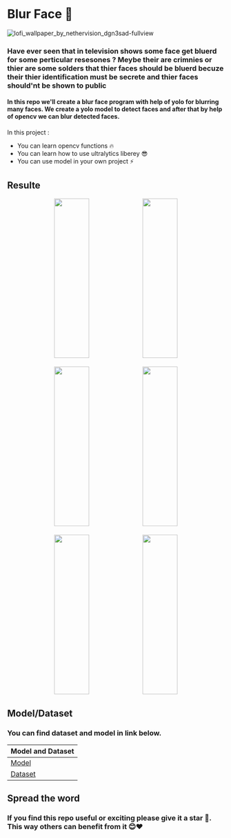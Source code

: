 # Blur Face 👤


![lofi_wallpaper_by_nethervision_dgn3sad-fullview](https://github.com/0nE01/Blur-Face/assets/127254729/97eff5a0-c1e7-4083-9426-538a9b0477d7)


### Have ever seen that in television shows some face get bluerd for some perticular resesones ? Meybe their are crimnies or thier are some solders that thier faces should be bluerd becuze their  thier identification must be secrete and thier faces should'nt be shown to public 


#### In this repo we'll create a blur face program with help of yolo for blurring many faces. We create a yolo model to detect faces and after that by help of opencv we can blur detected faces.

#### 
In this project :
* You can learn opencv functions 🔥
* You can learn how to use ultralytics liberey 😎
* You can use model in your own project ⚡


Resulte
----
<div align="center">
  <img src="https://github.com/0nE01/Blur-Face/assets/127254729/1df6834e-9390-4fbc-8be3-5f52459eef72"  width="40%" height="370">
  <img src="https://github.com/0nE01/Blur-Face/assets/127254729/6e7f2ad5-35a6-40ce-a459-0ebd71bf6974" width="40%" height="370">
</div>
<br>

<div align="center">
  <img src="https://github.com/0nE01/Blur-Face/assets/127254729/577737d1-afef-48ae-813c-0ab323b5a124"  width="40%" height="370">
  <img src="https://github.com/0nE01/Blur-Face/assets/127254729/739088a0-b26e-4bc7-92ba-344e7a45e3e4" width="40%" height="370">
</div>
<br>

<div align="center">
  <img src="https://github.com/0nE01/Blur-Face/assets/127254729/51cfaa55-af07-424c-9915-dcbadec3edfb" width="40%" height="370">
  <img src="https://github.com/0nE01/Blur-Face/assets/127254729/596ed74c-a090-4d93-85eb-bb79e8585a00"  width="40%" height="370">
</div>

Model/Dataset
----
### **You can find dataset and model in link below**.
|Model and Dataset |
| ------------- | 
|      [Model]()      |
|      [Dataset](https://universe.roboflow.com/project-unkxj/face-detection-0zqc9/browse?queryText=&pageSize=50&startingIndex=0&browseQuery=true)  



## Spread the word
### If you find this repo useful or exciting please give it a star 🎇. This way others can benefit from it 😊❤

